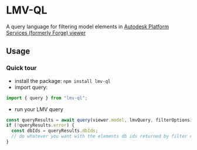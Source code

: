 # LMV-QL
A query language for filtering model elements in [Autodesk Platform Services (formerly Forge) viewer](https://aps.autodesk.com/en/docs/viewer/v7/developers_guide/overview/)

## Usage

### Quick tour
- install the package: `npm install lmv-ql`
- import query:
```ts
import { query } from "lmv-ql";
```
- run your LMV query
```ts
const queryResults = await query(viewer.model, lmvQuery, filterOptions);
if (!queryResults.error) {
  const dbIds = queryResults.dbIds;
  // do whatever you want with the elements db ids returned by filter engine
}
```
